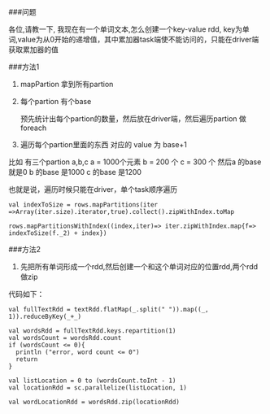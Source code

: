 

###问题

各位,请教一下, 我现在有一个单词文本,怎么创建一个key-value rdd, key为单词,value为从0开始的递增值，其中累加器task端使不能访问的，只能在driver端获取累加器的值

###方法1

1. mapPartion 拿到所有partion
2. 每个partion 有个base
	
	预先统计出每个partion的数量，然后放在driver端，然后遍历partion 做foreach

3. 遍历每个partion里面的东西 对应的 value 为 base+1

比如 有三个partion a,b,c
a = 1000个元素
b = 200 个
c = 300 个
然后a 的base 就是0
b 的base 是1000
c 的base 是1200

也就是说，遍历时候只能在driver，单个task顺序遍历  

	val indexToSize = rows.mapPartitions(iter =>Array(iter.size).iterator,true).collect().zipWithIndex.toMap

    rows.mapPartitionsWithIndex((index,iter)=> iter.zipWithIndex.map{f=> indexToSize(f._2) + index})


###方法2

1. 先把所有单词形成一个rdd,然后创建一个和这个单词对应的位置rdd,两个rdd做zip

代码如下：

	val fullTextRdd = textRdd.flatMap(_.split(" ")).map((_, 1)).reduceByKey(_+_)

	val wordsRdd = fullTextRdd.keys.repartition(1)
	val wordsCount = wordsRdd.count
	if (wordsCount <= 0){
	  println ("error, word count <= 0")
	  return
	}

	val listLocation = 0 to (wordsCount.toInt - 1)
	val locationRdd = sc.parallelize(listLocation, 1)

	val wordLocationRdd = wordsRdd.zip(locationRdd)